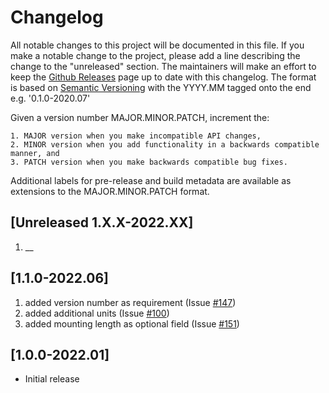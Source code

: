 # Changelog
All notable changes to this project will be documented in this file. If you make a notable change to the project, please 
add a line describing the change to the "unreleased" section. The maintainers will make an effort to keep 
the [Github Releases](https://github.com/IEA-Task-43/digital_wra_data_standard/releases) page up to date with this changelog. 
The format is based on [Semantic Versioning](https://semver.org/) with the YYYY.MM tagged onto the end e.g. '0.1.0-2020.07'

Given a version number MAJOR.MINOR.PATCH, increment the:

    1. MAJOR version when you make incompatible API changes,
    2. MINOR version when you add functionality in a backwards compatible manner, and
    3. PATCH version when you make backwards compatible bug fixes.

Additional labels for pre-release and build metadata are available as extensions to the MAJOR.MINOR.PATCH format.

## [Unreleased 1.X.X-2022.XX]

1. __

## [1.1.0-2022.06]

1. added version number as requirement (Issue [#147](https://github.com/IEA-Task-43/digital_wra_data_standard/issues/147))
1. added additional units (Issue [#100](https://github.com/IEA-Task-43/digital_wra_data_standard/issues/100))
1. added mounting length as optional field (Issue [#151](https://github.com/IEA-Task-43/digital_wra_data_standard/issues/151))


## [1.0.0-2022.01]
- Initial release
